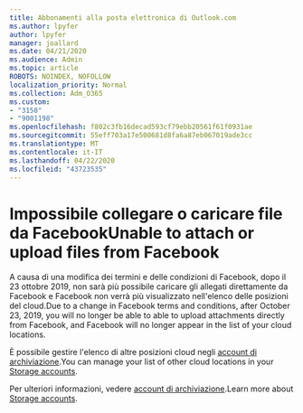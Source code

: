 ```yaml
---
title: Abbonamenti alla posta elettronica di Outlook.com
ms.author: lpyfer
author: lpyfer
manager: joallard
ms.date: 04/21/2020
ms.audience: Admin
ms.topic: article
ROBOTS: NOINDEX, NOFOLLOW
localization_priority: Normal
ms.collection: Adm_O365
ms.custom:
- "3158"
- "9001198"
ms.openlocfilehash: f802c3fb16decad593cf79ebb20561f61f0931ae
ms.sourcegitcommit: 55eff703a17e500681d8fa6a87eb067019ade3cc
ms.translationtype: MT
ms.contentlocale: it-IT
ms.lasthandoff: 04/22/2020
ms.locfileid: "43723535"
---
```

# <a name="unable-to-attach-or-upload-files-from-facebook"></a><span data-ttu-id="b738e-102">Impossibile collegare o caricare file da Facebook</span><span class="sxs-lookup"><span data-stu-id="b738e-102">Unable to attach or upload files from Facebook</span></span>

<span data-ttu-id="b738e-103">A causa di una modifica dei termini e delle condizioni di Facebook, dopo il 23 ottobre 2019, non sarà più possibile caricare gli allegati direttamente da Facebook e Facebook non verrà più visualizzato nell'elenco delle posizioni del cloud.</span><span class="sxs-lookup"><span data-stu-id="b738e-103">Due to a change in Facebook terms and conditions, after October 23, 2019, you will no longer be able to able to upload attachments directly from Facebook, and Facebook will no longer appear in the list of your cloud locations.</span></span> 

<span data-ttu-id="b738e-104">È possibile gestire l'elenco di altre posizioni cloud negli [account di archiviazione](https://go.microsoft.com/fwlink/?linkid=2111075).</span><span class="sxs-lookup"><span data-stu-id="b738e-104">You can manage your list of other cloud locations in your [Storage accounts](https://go.microsoft.com/fwlink/?linkid=2111075).</span></span>

<span data-ttu-id="b738e-105">Per ulteriori informazioni, vedere [account di archiviazione](https://support.office.com/article/477cb7cc-5732-4c40-8f23-30472de8138a).</span><span class="sxs-lookup"><span data-stu-id="b738e-105">Learn more about [Storage accounts](https://support.office.com/article/477cb7cc-5732-4c40-8f23-30472de8138a).</span></span>
  